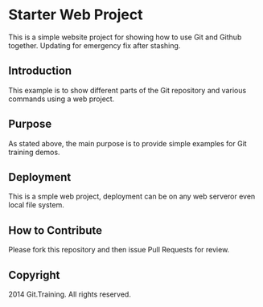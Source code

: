 # Starter Web Project

This is a simple website project for showing how to use Git and Github together. Updating for emergency fix after stashing.

## Introduction

This example is to show different parts of the Git repository and various commands using a web project.

## Purpose

As stated above, the main purpose is to provide simple examples for Git training demos.

## Deployment

This is a smple web project, deployment can be on any web serveror even local file system.

## How to Contribute

Please fork this repository and then issue Pull Requests for review.

## Copyright

2014 Git.Training. All rights reserved.